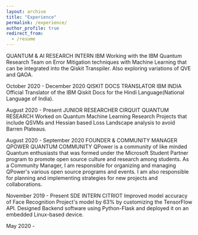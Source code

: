 ```yaml
---
layout: archive
title: "Experience"
permalink: /experience/
author_profile: true
redirect_from:
  - /resume
---
```


QUANTUM & AI RESEARCH INTERN
IBM
Working with the IBM Quantum Research Team on Error Mitigation techniques with Machine Learning that can be integrated into the Qiskit Transpiler. Also exploring variations of QVE and QAOA.

October 2020 - December 2020
QISKIT DOCS TRANSLATOR
IBM INDIA
Official Translator of the IBM Qiskit Docs for the Hindi Language(National Language of India).

August 2020 - Present
JUNIOR RESEARCHER
CIRQUIT QUANTUM RESEARCH
Worked on Quantum Machine Learning Research Projects that include QSVMs and Hessian based Loss Landscape analysis to avoid Barren Plateaus.

August 2020 - September 2020
FOUNDER & COMMUNITY MANAGER
QPOWER QUANTUM COMMUNITY
QPower is a community of like minded Quantum enthusiasts that was formed under the Microsoft Student Partner program to promote open source culture and research among students. As a Community Manager, I am responsible for organizing and managing QPower's various open source programs and events. I am also responsible for planning and implementing strategies for new projects and collaborations.

November 2019 - Present
SDE INTERN
CITRIOT
Improved model accuracy of Face Recognition Project's model by 63% by customizing the TensorFlow API. Designed Backend software using Python-Flask and deployed it on an embedded Linux-based device.

May 2020 -